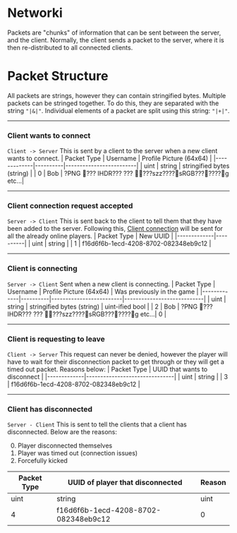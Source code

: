 # Networki
Packets are "chunks" of information that can be sent between the server, and the client. Normally, the client sends a packet to the server, where it is then re-distributed to all connected clients.

# Packet Structure
All packets are strings, however they can contain stringified bytes. Multiple packets can be stringed together. To do this, they are separated with the string `"|&|"`. Individual elements of a packet are split using this string: `"|+|"`.

---

### Client wants to connect
`Client -> Server`
This is sent by a client to the server when a new client wants to connect.
| Packet Type | Username | Profile Picture (64x64) |
|-------------|----------|-------------------------|
| uint | string | stringified bytes (string) |
| 0 | Bob | ?PNG ??? IHDR??? ??? ???szz????sRGB???????g etc...|

---

### Client connection request accepted
`Server -> Client`
This is sent back to the client to tell them that they have been added to the server. Following this, [Client connection](#Client-is-connecting) will be sent for all the already online players.
| Packet Type | New UUID |
|-------------|----------|
| uint | string |
| 1    | f16d6f6b-1ecd-4208-8702-082348eb9c12 |

---

### Client is connecting
`Server -> Client`
Sent when a new client is connecting.
| Packet Type | Username | Profile Picture (64x64) | Was previously in the game |
|-------------|----------|-------------------------|----------------------------|
| uint | string | stringified bytes (string) | uint-ified bool |
| 2 | Bob | ?PNG ??? IHDR??? ??? ???szz????sRGB???????g etc...| 0 |

---

### Client is requesting to leave
`Client -> Server`
This request can never be denied, however the player will have to wait for their disconnection packet to get through or they will get a timed out packet. Reasons below:
| Packet Type | UUID that wants to disconnect |
|-------------|-------------------------------|
| uint | string |
| 3 | f16d6f6b-1ecd-4208-8702-082348eb9c12 |

---

### Client has disconnected
`Server - Client`
This is sent to tell the clients that a client has disconnected. Below are the reasons:

0. Player disconnected themselves
1. Player was timed out (connection issues)
2. Forcefully kicked

| Packet Type | UUID of player that disconnected | Reason |
|-------------|----------------------------------|--------|
| uint | string | uint |
| 4 | f16d6f6b-1ecd-4208-8702-082348eb9c12 | 0 |
